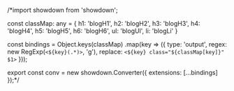 /*import showdown from 'showdown';

const classMap: any = {
  h1: 'blogH1',
  h2: 'blogH2',
  h3: 'blogH3',
  h4: 'blogH4',
  h5: 'blogH5',
  h6: 'blogH6',
  ul: 'blogUl',
  li: 'blogLi'
}

const bindings = Object.keys(classMap)
  .map(key => ({
    type: 'output',
    regex: new RegExp(`<${key}(.*)>`, 'g'),
    replace: `<${key} class="${classMap[key]}" $1>`
}));

export const conv = new showdown.Converter({
  extensions: [...bindings]
});*/
